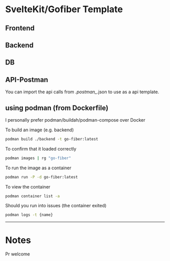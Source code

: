 # SvelteKit/Gofiber Template

## Frontend

## Backend

## DB

## API-Postman
You can import the api calls from *.postman_*.json to use as a api template.

## using podman (from Dockerfile)
I personally prefer podman/buildah/podman-compose over Docker

To build an image (e.g. backend)
```bash
podman build ./backend -t go-fiber:latest
```

To confirm that it loaded correctly
```bash
podman images | rg "go-fiber"
```
To run the image as a container
```bash
podman run -P -d go-fiber:latest
```
To view the container
```bash
podman container list -a
```
Should you run into issues (the container exited)
```bash
podman logs -t {name}

```
---

# Notes
Pr welcome
